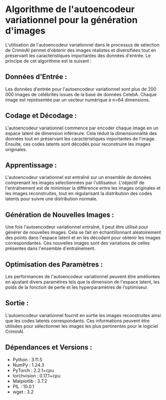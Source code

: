 # Algorithme de l'autoencodeur variationnel pour la génération d'images
L'utilisation de l'autoencodeur variationnel dans le processus de sélection de CriminAI permet d'obtenir des images réalistes et diversifiées tout en préservant les caractéristiques importantes des données d'entrée. Le principe de cet algorithme est le suivant :



## Données d'Entrée :
Les données d'entrée pour l'autoencodeur variationnel sont plus de 200 000 images de célébrités issues de la base de données CelebA. Chaque image est représentée par un vecteur numérique à n=64 dimensions.

## Codage et Décodage :
L'autoencodeur variationnel commence par encoder chaque image en un espace latent de dimension inférieure. Cela réduit la dimensionnalité des données tout en préservant les caractéristiques importantes de l'image. Ensuite, ces codes latents sont décodés pour reconstruire les images originales.

## Apprentissage :
L'autoencodeur variationnel est entraîné sur un ensemble de données comprenant les images sélectionnées par l'utilisateur. L'objectif de l'entraînement est de minimiser la différence entre les images originales et les images reconstruites, tout en régularisant la distribution des codes latents pour suivre une distribution normale.

## Génération de Nouvelles Images :
Une fois l'autoencodeur variationnel entraîné, il peut être utilisé pour générer de nouvelles images. Cela se fait en échantillonnant aléatoirement des points dans l'espace latent et en les décodant pour obtenir les images correspondantes. Ces nouvelles images sont des variations de celles présentes dans l'ensemble d'entraînement.

## Optimisation des Paramètres :
Les performances de l'autoencodeur variationnel peuvent être améliorées en ajustant divers paramètres tels que la dimension de l'espace latent, les poids de la fonction de perte et les hyperparamètres de l'optimiseur.

## Sortie :
L'autoencodeur variationnel fournit en sortie les images reconstruites ainsi que les codes latents correspondants. Ces informations peuvent être utilisées pour sélectionner les images les plus pertinentes pour le logiciel CriminAI.

## Dépendances et Versions :
- Python : 3.11.5
- NumPy : 1.24.3
- PyTorch : 2.2.1+cpu
- torchvision : 0.17.1+cpu
- Matplotlib : 3.7.2
- PIL : 10.0.1
- wget : 3.2
